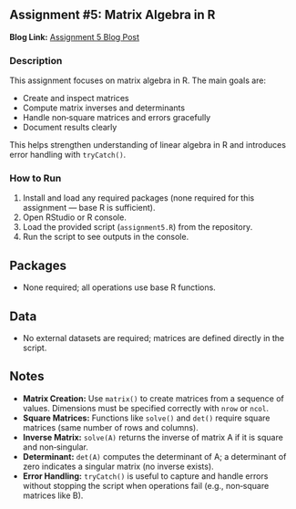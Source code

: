 ## Assignment #5: Matrix Algebra in R  

**Blog Link:** [Assignment 5 Blog Post](https://premithapagadala.blogspot.com/2025/09/assignment-6.html)

### Description
This assignment focuses on matrix algebra in R. The main goals are:
- Create and inspect matrices  
- Compute matrix inverses and determinants  
- Handle non‑square matrices and errors gracefully  
- Document results clearly  

This helps strengthen understanding of linear algebra in R and introduces error handling with `tryCatch()`.

### How to Run
1. Install and load any required packages (none required for this assignment — base R is sufficient).  
2. Open RStudio or R console.  
3. Load the provided script (`assignment5.R`) from the repository.  
4. Run the script to see outputs in the console. 

## Packages
- None required; all operations use base R functions.  

## Data
- No external datasets are required; matrices are defined directly in the script.

## Notes
- **Matrix Creation:** Use `matrix()` to create matrices from a sequence of values. Dimensions must be specified correctly with `nrow` or `ncol`.
- **Square Matrices:** Functions like `solve()` and `det()` require square matrices (same number of rows and columns).
- **Inverse Matrix:** `solve(A)` returns the inverse of matrix A if it is square and non‑singular.
- **Determinant:** `det(A)` computes the determinant of A; a determinant of zero indicates a singular matrix (no inverse exists).
- **Error Handling:** `tryCatch()` is useful to capture and handle errors without stopping the script when operations fail (e.g., non‑square matrices like B).